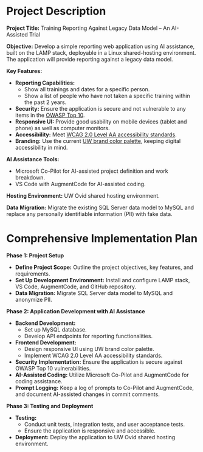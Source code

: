 
# Project Description

**Project Title:** Training Reporting Against Legacy Data Model – An AI-Assisted Trial

**Objective:** 
Develop a simple reporting web application using AI assistance, built on the LAMP stack, deployable in a Linux shared-hosting environment. The application will provide reporting against a legacy data model.

**Key Features:**
- **Reporting Capabilities:**
  - Show all trainings and dates for a specific person.
  - Show a list of people who have not taken a specific training within the past 2 years.
- **Security:** Ensure the application is secure and not vulnerable to any items in the [OWASP Top 10](https://owasp.org/www-project-top-ten/).
- **Responsive UI:** Provide good usability on mobile devices (tablet and phone) as well as computer monitors.
- **Accessibility:** Meet [WCAG 2.0 Level AA accessibility standards](https://uwaterloo.ca/library/aoda-toolkit/wcag-level-aa-requirements).
- **Branding:** Use the current [UW brand color palette](https://www.washington.edu/brand/brand-elements/colors/#tab-tour-3), keeping digital accessibility in mind.

**AI Assistance Tools:**
- Microsoft Co-Pilot for AI-assisted project definition and work breakdown.
- VS Code with AugmentCode for AI-assisted coding.

**Hosting Environment:** UW Ovid shared hosting environment.

**Data Migration:** Migrate the existing SQL Server data model to MySQL and replace any personally identifiable information (PII) with fake data.

# Comprehensive Implementation Plan

**Phase 1: Project Setup**
- **Define Project Scope:** Outline the project objectives, key features, and requirements.
- **Set Up Development Environment:** Install and configure LAMP stack, VS Code, AugmentCode, and GitHub repository.
- **Data Migration:** Migrate SQL Server data model to MySQL and anonymize PII.

**Phase 2: Application Development with AI Assistance**
- **Backend Development:**
  - Set up MySQL database.
  - Develop API endpoints for reporting functionalities.
- **Frontend Development:**
  - Design responsive UI using UW brand color palette.
  - Implement WCAG 2.0 Level AA accessibility standards.
- **Security Implementation:** Ensure the application is secure against OWASP Top 10 vulnerabilities.
- **AI-Assisted Coding:** Utilize Microsoft Co-Pilot and AugmentCode for coding assistance.
- **Prompt Logging:** Keep a log of prompts to Co-Pilot and AugmentCode, and document AI-assisted changes in commit comments.

**Phase 3: Testing and Deployment**
- **Testing:**
  - Conduct unit tests, integration tests, and user acceptance tests.
  - Ensure the application is responsive and accessible.
- **Deployment:** Deploy the application to UW Ovid shared hosting environment.
